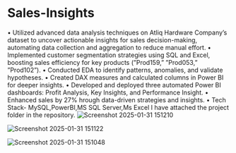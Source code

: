 # Sales-Insights
• Utilized advanced data analysis techniques on Atliq Hardware Company’s dataset to uncover actionable
insights for sales decision-making, automating data collection and aggregation to reduce manual effort.
• Implemented customer segmentation strategies using SQL and Excel, boosting sales efficiency for key products (”Prod159,” ”Prod053,” ”Prod102”).
• Conducted EDA to identify patterns, anomalies, and validate hypotheses.
• Created DAX measures and calculated columns in Power BI for deeper insights.
• Developed and deployed three automated Power BI dashboards: Profit Analysis, Key Insights, and Performance Insight.
• Enhanced sales by 27% hrough data-driven strategies and insights.
• Tech Stack- MySQL,PowerBI,MS SQL Server,Ms Excel
 I have attached the project folder in the repository.
![Screenshot 2025-01-31 151210](https://github.com/user-attachments/assets/459fc986-9106-414f-843a-9fd805e1e0d4)

![Screenshot 2025-01-31 151122](https://github.com/user-attachments/assets/a80350b8-e4e9-4434-88a0-1ab0cc5362f7)

![Screenshot 2025-01-31 151048](https://github.com/user-attachments/assets/8fbc6bc8-f23b-43e9-b8df-5f8bf4d7b23f)
